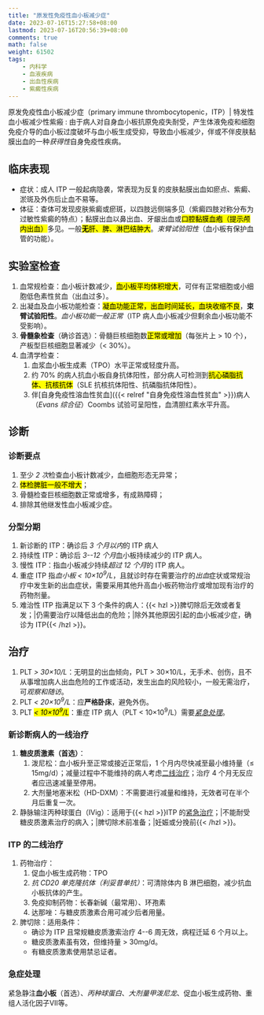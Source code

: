 ```yaml
---
title: "原发性免疫性血小板减少症"
date: 2023-07-16T15:27:58+08:00
lastmod: 2023-07-16T20:56:39+08:00
comments: true
math: false
weight: 61502
tags:
    - 内科学
    - 血液疾病
    - 出血性疾病
    - 紫癜性疾病
---
```


原发免疫性血小板减少症（primary immune thrombocytopenic，ITP）| 特发性血小板减少性紫瘢
: 由于病人对自身血小板抗原免疫失耐受，产生体液免疫和细胞免疫介导的血小板过度破坏与血小板生成受抑，导致血小板减少，伴或不伴皮肤黏膜出血的一种*获得性*自身免疫性疾病。

<!--more-->

## 临床表现

- 症状：成人 ITP 一般起病隐袭，常表现为反复的皮肤黏膜出血如瘀点、紫癜、淤斑及外伤后止血不易等。
- 体征：查体可发现皮肤紫癜或瘀斑，以四肢远侧端多见（紫癜四肢对称分布为过敏性紫癜的特点）；黏膜出血以鼻出血、牙龈出血或<mark>口腔黏膜血疱（提示颅内出血）</mark>多见。一般<mark>**无**肝、脾、淋巴结肿大</mark>。*束臂试验阳性*（血小板有保护血管的功能）。

## 实验室检查

1. 血常规检查：血小板计数减少，<mark>血小板平均体积增大</mark>，可伴有正常细胞或小细胞低色素性贫血（出血过多）。
2. 出凝血及血小板功能检查：<mark>凝血功能正常，出血时间延长，血块收缩不良</mark>，**束臂试验阳性**。*血小板功能一般正常*（ITP 病人血小板减少但剩余血小板功能不受影响）。
3. **骨髓象检查**（确诊首选）：骨髓巨核细胞数<mark>正常或增加</mark>（每张片上 \> 10 个），产板型巨核细胞显著减少（\< 30%）。
4. 血清学检查：
    1. 血浆血小板生成素（TPO）水平正常或轻度升高。
    2. 约 70% 的病人抗血小板自身抗体阳性，部分病人可检测到<mark>抗心磷脂抗体、抗核抗体</mark>（SLE 抗核抗体阳性、抗磷脂抗体阳性）。
    3. 伴[自身免疫性溶血性贫血]({{< relref "自身免疫性溶血性贫血" >}})病人（*Evans 综合征*）Coombs 试验可呈阳性，血清胆红素水平升高。

## 诊断

### 诊断要点

1. 至少 *2 次*检查血小板计数减少，血细胞形态无异常；
2. <mark>体检脾脏一般不增大</mark>；
3. 骨髓检查巨核细胞数正常或增多，有成熟障碍；
4. 排除其他继发性血小板减少症。

### 分型分期

1. 新诊断的 ITP：确诊后 *3 个月以内*的 ITP 病人
2. 持续性 ITP：确诊后 *3--12 个月*血小板持续减少的 ITP 病人。
3. 慢性 ITP：指血小板减少持续*超过 12 个月*的 ITP 病人。
4. 重症 ITP 指*血小板 \< 10×10<sup>9</sup>/L*，且就诊时存在需要治疗的*出血*症状或常规治疗中发生新的出血症状，需要采用其他升高血小板药物治疗或增加现有治疗的药物剂量。
5. 难治性 ITP 指满足以下 3 个条件的病人：{{< hzl >}}脾切除后无效或者复发；|仍需要治疗以降低出血的危险；|除外其他原因引起的血小板减少症，确诊为 ITP{{< /hzl >}}。

## 治疗

1. PLT *\> 30×10/L*：无明显的出血倾向，PLT \> 30×10/L，无手术、创伤，且不从事增加病人出血危险的工作或活动，发生出血的风险较小，一般无需治疗，可*观察和随访*。
2. PLT *\< 20×10<sup>9</sup>/L*：应**严格卧床**，避免外伤。
3. PLT <mark>*\< 10×10<sup>9</sup>/L*</mark>：重症 ITP 病人（PLT \< 10×10<sup>9</sup>/L）需要[*紧急处理*](#急症处理)。

### 新诊断病人的一线治疗

1. **糖皮质激素（首选）**：
    1. 泼尼松：血小板升至正常或接近正常后，1 个月内尽快减至最小维持量（≤ 15mg/d）；减量过程中不能维持的病人考虑[二线治疗](#itp-的二线治疗)；治疗 4 个月无反应者应迅速减量至停用。
    2. 大剂量地塞米松（HD-DXM）：不需要进行减量和维持，无效者可在半个月后重复一次。
2. 静脉输注丙种球蛋白（IVig）：适用于{{< hzl >}}ITP 的[紧急治疗](#急症处理)；|不能耐受糖皮质激素治疗的病入；|脾切除术前准备；|妊娠或分挽前{{< /hzl >}}。

### ITP 的二线治疗

1. 药物治疗：
    1. 促血小板生成药物：TPO
    2. *抗 CD20 单克隆抗体（利妥昔单抗）*：可清除体内 B 淋巴细胞，减少抗血小板抗体的产生。
    3. 免疫抑制药物：长春新碱（最常用）、环孢素
    4. 达那唑：与糖皮质激素合用可减少后者用量。
2. 脾切除：适用条件：
    - 确诊为 ITP 且常规糖皮质激索治疗 4--6 周无效，病程迁延 6 个月以上。
    - 糖皮质激素虽有效，但维持量 \> 30mg/d。
    - 有糖皮质激素使用禁忌证者。

### 急症处理

紧急静注**血小板**（首选）、*丙种球蛋白*、*大剂量甲泼尼龙*、促血小板生成药物、重组人活化因子Ⅶ等。
